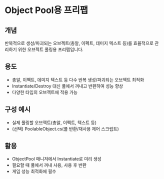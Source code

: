 # Object Pool용 프리팹

## 개념
반복적으로 생성/파괴되는 오브젝트(총알, 이펙트, 데미지 텍스트 등)를 효율적으로 관리하기 위한 오브젝트 풀링용 프리팹입니다.

## 용도
- 총알, 이펙트, 데미지 텍스트 등 다수 반복 생성/파괴되는 오브젝트 최적화
- Instantiate/Destroy 대신 풀에서 꺼내고 반환하여 성능 향상
- 다양한 타입의 오브젝트에 적용 가능

## 구성 예시
- 실제 풀링할 오브젝트(총알, 이펙트, 텍스트 등)
- (선택) PoolableObject.cs(풀 반환/재사용 제어 스크립트)

## 활용
- ObjectPool 매니저에서 Instantiate로 미리 생성
- 필요할 때 풀에서 꺼내 사용, 사용 후 반환
- 게임 성능 최적화에 필수 